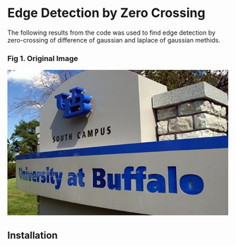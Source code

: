 # Edge Detection by Zero Crossing

The following results from the code was used to find edge detection by zero-crossing of difference of gaussian and laplace of gaussian methids.

### Fig 1. Original Image
![alt text](UBCampus.jpg)


## Installation
